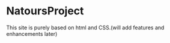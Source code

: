 # NatoursProject
This site is purely based on html and CSS.(will add features and enhancements later)
